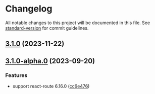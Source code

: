 # Changelog

All notable changes to this project will be documented in this file. See [standard-version](https://github.com/conventional-changelog/standard-version) for commit guidelines.

## [3.1.0](https://github.com/imagine10255/bear-react-router-hash/compare/v3.1.0-alpha.0...v3.1.0) (2023-11-22)

## [3.1.0-alpha.0](https://github.com/imagine10255/bear-react-router-hash/compare/v3.0.0...v3.1.0-alpha.0) (2023-09-20)


### Features

* support react-route 6.16.0 ([cc6e476](https://github.com/imagine10255/bear-react-router-hash/commit/cc6e476ee11458a155dab7eab9d92a9f6fab6890))
